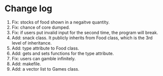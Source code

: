 # Change log
1. Fix: stocks of food shown in a negaitve quantity.
2. Fix: chance of core dumped.
3. Fix: if users put invalid input for the second time, the program will break.
4. Add: snack class. It publicly inherits from Food class, which is the 3rd level of inheritance.
5. Add: type attribute to Food class.
6. Add: gets and sets functions for the type attribute.
7. Fix: users can gamble infinitely.
8. Add: makefile.
9. Add: a vector list to Games class.